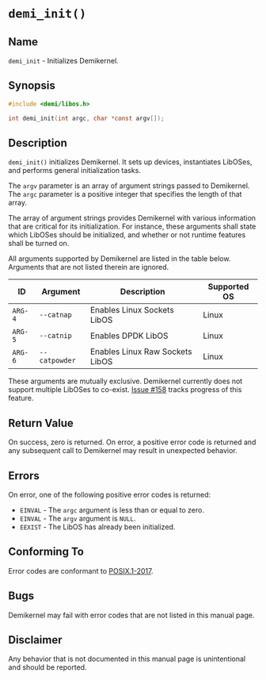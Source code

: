 # `demi_init()`

## Name

`demi_init` - Initializes Demikernel.

## Synopsis

```c
#include <demi/libos.h>

int demi_init(int argc, char *const argv[]);
```

## Description

`demi_init()` initializes Demikernel. It sets up devices, instantiates LibOSes, and performs general initialization
tasks.

The `argv` parameter is an array of argument strings passed to Demikernel. The `argc` parameter is a positive integer
that specifies the length of that array.

The array of argument strings provides Demikernel with various information that are critical for its initialization. For
instance, these arguments shall state which LibOSes should be initialized, and whether or not runtime features shall be
turned on.

All arguments supported by Demikernel are listed in the table below. Arguments that are not listed therein are ignored.

| ID      | Argument      | Description                       | Supported OS |
| ------- | ------------- | --------------------------------- | ------------ |
| `ARG-4` | `--catnap`    | Enables Linux Sockets LibOS       | Linux        |
| `ARG-5` | `--catnip`    | Enables DPDK LibOS                | Linux        |
| `ARG-6` | `--catpowder` | Enables Linux Raw Sockets LibOS   | Linux        |

These arguments are mutually exclusive. Demikernel currently does not support multiple LibOSes to co-exist.
[Issue #158](https://github.com/demikernel/demikernel/issues/158) tracks progress of this feature.

## Return Value

On success, zero is returned. On error, a positive error code is returned and any subsequent call to Demikernel may
result in unexpected behavior.

## Errors

On error, one of the following positive error codes is returned:

- `EINVAL` - The `argc` argument is less than or equal to zero.
- `EINVAL` - The `argv` argument is `NULL`.
- `EEXIST` - The LibOS has already been initialized.

## Conforming To

Error codes are conformant to [POSIX.1-2017](https://pubs.opengroup.org/onlinepubs/9699919799/nframe.html).

## Bugs

Demikernel may fail with error codes that are not listed in this manual page.

## Disclaimer

Any behavior that is not documented in this manual page is unintentional and should be reported.

